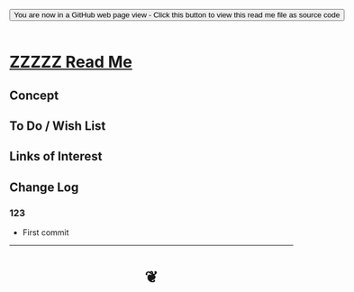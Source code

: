 <span style=display:none; >[You are now in a GitHub source code view - click this link to view Read Me file as a web page]( https://jaanga.github.io/#cookbook-threejs/examples/0-templates/README.md "View file as a web page." ) </span>


<div><input type=button onclick="window.location.href='https://github.com/jaanga/jaanga.github.io/tree/master/cookbook-threejs/examples/0-templates/README.md'";
value='You are now in a GitHub web page view - Click this button to view this read me file as source code' ></div>

<br>

# [ZZZZZ Read Me]( #xxxxxx/README.md )

<!--
<iframe src=https://jaanga.github.io/#cookbook/examples/xxxxxx/xxxxxx.html width=100% height=500px >Iframes are not viewable in GitHub source code view</iframe>
_basic-html.html_

## Full Screen: [ZZZZZ]( https://jaanga.github.io/cookbook/examples/xxxxxx/xxxxxx.html )
-->


## Concept


## To Do / Wish List


## Links of Interest


## Change Log


### 123

* First commit

***

# <center title="hello!" ><a href=javascript:window.scrollTo(0,0); style=text-decoration:none; > ❦ </a></center>
